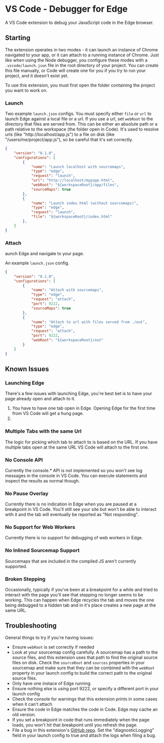 # VS Code - Debugger for Edge

A VS Code extension to debug your JavaScript code in the Edge browser. 

## Starting
The extension operates in two modes - it can launch an instance of Chrome navigated to your app, or it can attach to a running instance of Chrome. Just like when using the Node debugger, you configure these modes with a `.vscode/launch.json` file in the root directory of your project. You can create this file manually, or Code will create one for you if you try to run your project, and it doesn't exist yet.

To use this extension, you must first open the folder containing the project you want to work on.

### Launch
Two example `launch.json` configs. You must specify either `file` or `url` to launch Edge against a local file or a url. If you use a url, set `webRoot` to the directory that files are served from. This can be either an absolute path or a path relative to the workspace (the folder open in Code). It's used to resolve urls (like "http://localhost/app.js") to a file on disk (like "/users/me/project/app.js"), so be careful that it's set correctly.
```json
{
    "version": "0.1.0",
    "configurations": [
        {
            "name": "Launch localhost with sourcemaps",
            "type": "edge",
            "request": "launch",
            "url": "http://localhost/mypage.html",
            "webRoot": "${workspaceRoot}/app/files",
            "sourceMaps": true
        },
        {
            "name": "Launch index.html (without sourcemaps)",
            "type": "edge",
            "request": "launch",
            "file": "${workspaceRoot}/index.html"
        },
    ]
}
````
### Attach
aunch Edge and navigate to your page.

An example `launch.json` config.
```json
{
    "version": "0.1.0",
    "configurations": [
        {
            "name": "Attach with sourcemaps",
            "type": "edge",
            "request": "attach",
            "port": 9222,
            "sourceMaps": true
        },
        {
            "name": "Attach to url with files served from ./out",
            "type": "edge",
            "request": "attach",
            "port": 9222,
            "webRoot": "${workspaceRoot}/out"
        }
    ]
}
```


## Known Issues 

### Launching Edge 

There's a few issues with launching Edge, you're best bet is to have your page already open and attach to it. 

1. You have to have one tab open in Edge. Opening Edge for the first time from VS Code will get a hung page.
2. 

### Multiple Tabs with the same Url 
The logic for picking which tab to attach to is based on the URL. If you have multiple tabs open at the same URL VS Code will attach to the first one.

### No Console API 
Currently the console.* API is not implemented so you won't see log messages in the console in VS Code. You can execute statements and inspect the results as normal though.

### No Pause Overlay 
Currently there is no indication in Edge when you are paused at a breakpoint in VS Code. You'll still see your site but won't be able to interact with it and the tab will eventually be reported as "Not responding".

### No Support for Web Workers 
Currently there is no support for debugging of web workers in Edge.

### No Inlined Sourcemap Support
Sourcemaps that are included in the compiled JS aren't currently supported.

### Broken Stepping
Occasionally, typically if you've been at a breakpoint for a while and tried to interact with the page you'll see that stepping no longer seems to be working. This can happen when Edge recycles the tab and moves the one being debugged to a hidden tab and in it's place creates a new page at the same URL. 

## Troubleshooting
General things to try if you're having issues:
* Ensure `webRoot` is set correctly if needed
* Look at your sourcemap config carefully. A sourcemap has a path to the source files, and this extension uses that path to find the original source files on disk. Check the `sourceRoot` and `sources` properties in your sourcemap and make sure that they can be combined with the `webRoot` property in your launch config to build the correct path to the original source files.
* Only have one instace of Edge running
* Ensure nothing else is using port 9222, or specify a different port in your launch config
* Check the console for warnings that this extension prints in some cases when it can't attach
* Ensure the code in Edge matches the code in Code. Edge may cache an old version.
* If you set a breakpoint in code that runs immediately when the page loads, you won't hit that breakpoint until you refresh the page.
* File a bug in this extension's [GitHub repo](https://github.com/Microsoft/vscode-edge-debug). Set the "diagnosticLogging" field in your launch config to true and attach the logs when filing a bug. 
